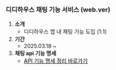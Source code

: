 ### 디디하우스 채팅 기능 서비스 (web.ver)

1. **소개**
   - 디디하우스 앱 내 채팅 기능 도입 (1:1)
2. **기간**
   - 2025.03.18 ~
3. **채팅 api 기능 명세**
   - <a href="https://www.notion.so/API-1b9caaf36f6f808db6eee3bce373178d" style="color: black;">API 기능 명세 정리 바로가기</a>
